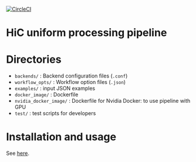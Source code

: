 [![CircleCI](https://circleci.com/gh/ENCODE-DCC/hic-pipeline.svg?style=svg)](https://circleci.com/gh/ENCODE-DCC/hic-pipeline)

HiC uniform processing pipeline
===================================================

# Directories
* `backends/` : Backend configuration files (`.conf`)
* `workflow_opts/` : Workflow option files (`.json`)
* `examples/` : input JSON examples
* `docker_image/` : Dockerfile
* `nvidia_docker_image/` : Dockerfile for Nvidia Docker: to use pipeline with GPU
* `test/` : test scripts for developers

# Installation and usage

See [here](https://encode-dcc.github.io/wdl-pipelines/).
